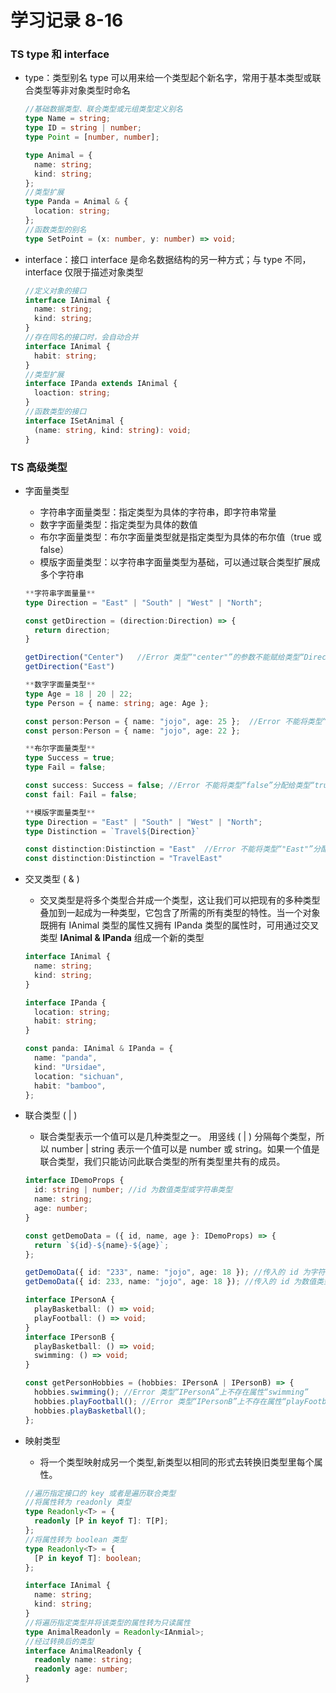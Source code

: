 # 学习记录 8-16

### TS type 和 interface

- type：类型别名 type 可以用来给一个类型起个新名字，常用于基本类型或联合类型等非对象类型时命名

  ```ts
  //基础数据类型、联合类型或元组类型定义别名
  type Name = string;
  type ID = string | number;
  type Point = [number, number];

  type Animal = {
    name: string;
    kind: string;
  };
  //类型扩展
  type Panda = Animal & {
    location: string;
  };
  //函数类型的别名
  type SetPoint = (x: number, y: number) => void;
  ```

- interface：接口 interface 是命名数据结构的另一种方式；与 type 不同，interface 仅限于描述对象类型

  ```ts
  //定义对象的接口
  interface IAnimal {
    name: string;
    kind: string;
  }
  //存在同名的接口时，会自动合并
  interface IAnimal {
    habit: string;
  }
  //类型扩展
  interface IPanda extends IAnimal {
    loaction: string;
  }
  //函数类型的接口
  interface ISetAnimal {
    (name: string, kind: string): void;
  }
  ```

### TS 高级类型

- 字面量类型

  - 字符串字面量类型：指定类型为具体的字符串，即字符串常量
  - 数字字面量类型：指定类型为具体的数值
  - 布尔字面量类型：布尔字面量类型就是指定类型为具体的布尔值（true 或 false）
  - 模版字面量类型：以字符串字面量类型为基础，可以通过联合类型扩展成多个字符串

  ```ts
  **字符串字面量量**
  type Direction = "East" | "South" | "West" | "North";

  const getDirection = (direction:Direction) => {
    return direction;
  }

  getDirection("Center")   //Error 类型“"center"”的参数不能赋给类型“Direction”的参数。
  getDirection("East")

  **数字字面量类型**
  type Age = 18 | 20 | 22;
  type Person = { name: string; age: Age };

  const person:Person = { name: "jojo", age: 25 };  //Error 不能将类型“25”分配给类型“Age”
  const person:Person = { name: "jojo", age: 22 };

  **布尔字面量类型**
  type Success = true;
  type Fail = false;

  const success: Success = false; //Error 不能将类型“false”分配给类型“true”
  const fail: Fail = false;

  **模版字面量类型**
  type Direction = "East" | "South" | "West" | "North";
  type Distinction = `Travel${Direction}`

  const distinction:Distinction = "East"  //Error 不能将类型“"East"”分配给类型“"TravelEast" | "TravelSouth" | "TravelWest" | "TravelNorth"”
  const distinction:Distinction = "TravelEast"
  ```

- 交叉类型 ( & )

  - 交叉类型是将多个类型合并成一个类型，这让我们可以把现有的多种类型叠加到一起成为一种类型，它包含了所需的所有类型的特性。当一个对象既拥有 IAnimal 类型的属性又拥有 IPanda 类型的属性时，可用通过交叉类型 **IAnimal & IPanda** 组成一个新的类型

  ```ts
  interface IAnimal {
    name: string;
    kind: string;
  }

  interface IPanda {
    location: string;
    habit: string;
  }

  const panda: IAnimal & IPanda = {
    name: "panda",
    kind: "Ursidae",
    location: "sichuan",
    habit: "bamboo",
  };
  ```

- 联合类型 ( | )

  - 联合类型表示一个值可以是几种类型之一。 用竖线 ( | ) 分隔每个类型，所以 number | string 表示一个值可以是 number 或 string。如果一个值是联合类型，我们只能访问此联合类型的所有类型里共有的成员。

  ```ts
  interface IDemoProps {
    id: string | number; //id 为数值类型或字符串类型
    name: string;
    age: number;
  }

  const getDemoData = ({ id, name, age }: IDemoProps) => {
    return `${id}-${name}-${age}`;
  };

  getDemoData({ id: "233", name: "jojo", age: 18 }); //传入的 id 为字符串类型
  getDemoData({ id: 233, name: "jojo", age: 18 }); //传入的 id 为数值类型

  interface IPersonA {
    playBasketball: () => void;
    playFootball: () => void;
  }
  interface IPersonB {
    playBasketball: () => void;
    swimming: () => void;
  }

  const getPersonHobbies = (hobbies: IPersonA | IPersonB) => {
    hobbies.swimming(); //Error 类型“IPersonA”上不存在属性“swimming”
    hobbies.playFootball(); //Error 类型“IPersonB”上不存在属性“playFootball”
    hobbies.playBasketball();
  };
  ```

- 映射类型

  - 将一个类型映射成另一个类型,新类型以相同的形式去转换旧类型里每个属性。

  ```ts
  //遍历指定接口的 key 或者是遍历联合类型
  //将属性转为 readonly 类型
  type Readonly<T> = {
    readonly [P in keyof T]: T[P];
  };
  //将属性转为 boolean 类型
  type Readonly<T> = {
    [P in keyof T]: boolean;
  };

  interface IAnimal {
    name: string;
    kind: string;
  }
  //将遍历指定类型并将该类型的属性转为只读属性
  type AnimalReadonly = Readonly<IAnmial>;
  //经过转换后的类型
  interface AnimalReadonly {
    readonly name: string;
    readonly age: number;
  }
  ```
